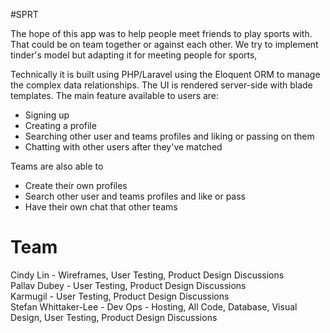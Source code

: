 #SPRT

The hope of this app was to help people meet friends to play sports with.
That could be on team together or against each other.
We try to implement tinder's model but adapting it for meeting people for sports,

Technically it is built using PHP/Laravel using the Eloquent ORM to manage the complex data relationships.
The UI is rendered server-side with blade templates.
The main feature available to users are:
- Signing up
- Creating a profile
- Searching other user and teams profiles and liking or passing on them
- Chatting with other users after they've matched

Teams are also able to
- Create their own profiles
- Search other user and teams profiles and like or pass
- Have their own chat that other teams

# Team
Cindy Lin - Wireframes, User Testing, Product Design Discussions
<br />
Pallav Dubey - User Testing, Product Design Discussions
<br />
Karmugil  - User Testing, Product Design Discussions
<br />
Stefan Whittaker-Lee - Dev Ops - Hosting, All Code, Database, Visual Design, User Testing, Product Design Discussions

